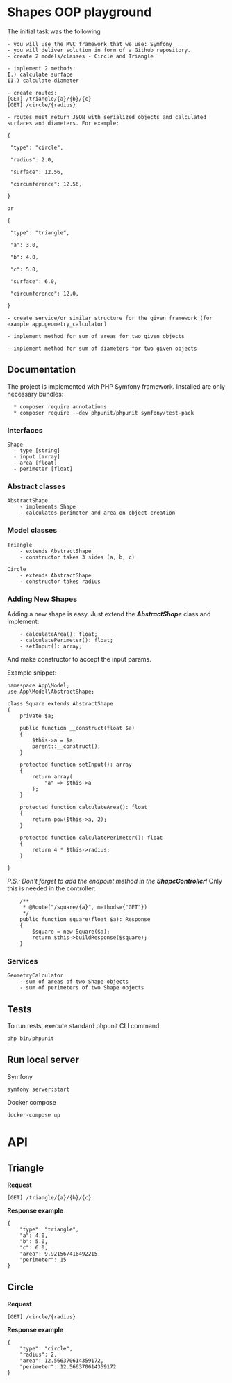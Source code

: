 # Shapes OOP playground

The initial task was the following
```
- you will use the MVC framework that we use: Symfony
- you will deliver solution in form of a Github repository.
- create 2 models/classes - Circle and Triangle

- implement 2 methods:
I.) calculate surface
II.) calculate diameter

- create routes:
[GET] /triangle/{a}/{b}/{c}
[GET] /circle/{radius}

- routes must return JSON with serialized objects and calculated surfaces and diameters. For example:

{

 "type": "circle",

 "radius": 2.0,

 "surface": 12.56,

 "circumference": 12.56,

}

or

{

 "type": "triangle",

 "a": 3.0,

 "b": 4.0,

 "c": 5.0,

 "surface": 6.0,

 "circumference": 12.0,

}

- create service/or similar structure for the given framework (for example app.geometry_calculator)

- implement method for sum of areas for two given objects

- implement method for sum of diameters for two given objects
```
## Documentation
The project is implemented with PHP Symfony framework.
Installed are only necessary bundles:
```
  * composer require annotations
  * composer require --dev phpunit/phpunit symfony/test-pack
```

### Interfaces
```
Shape
  - type [string]
  - input [array]
  - area [float]
  - perimeter [float]
```

### Abstract classes
```
AbstractShape
    - implements Shape
    - calculates perimeter and area on object creation
```

### Model classes
```
Triangle
    - extends AbstractShape
    - constructor takes 3 sides (a, b, c)

Circle
    - extends AbstractShape
    - constructor takes radius
```

### Adding New Shapes
Adding a new shape is easy. Just extend the ***AbstractShape*** class and implement:
```
    - calculateArea(): float;
    - calculatePerimeter(): float;
    - setInput(): array;
```
And make constructor to accept the input params.

Example snippet:
```
namespace App\Model;
use App\Model\AbstractShape;

class Square extends AbstractShape 
{
    private $a;
    
    public function __construct(float $a)
    {
        $this->a = $a;
        parent::__construct();
    }

    protected function setInput(): array
    {
        return array(
            "a" => $this->a
        );
    }

    protected function calculateArea(): float
    {
        return pow($this->a, 2);
    }

    protected function calculatePerimeter(): float
    {
        return 4 * $this->radius;
    }

}
```
_P.S.: Don't forget to add the endpoint method in the **ShapeController**!_
Only this is needed in the controller:
```
    /**
     * @Route("/square/{a}", methods={"GET"})
     */
    public function square(float $a): Response
    {
        $square = new Square($a);
        return $this->buildResponse($square);
    }
```

### Services
```
GeometryCalculator
    - sum of areas of two Shape objects 
    - sum of perimeters of two Shape objects
```

## Tests
To run rests, execute standard phpunit CLI command
```
php bin/phpunit
```

## Run local server
Symfony
```
symfony server:start
```

Docker compose 
```
docker-compose up
```

# API

## Triangle

**Request**
```
[GET] /triangle/{a}/{b}/{c}
```
**Response example**
```
{
    "type": "triangle",
    "a": 4.0,
    "b": 5.0,
    "c": 6.0,
    "area": 9.921567416492215,
    "perimeter": 15
}
```

## Circle

**Request**
```
[GET] /circle/{radius}
```
**Response example**
```
{
    "type": "circle",
    "radius": 2,
    "area": 12.566370614359172,
    "perimeter": 12.566370614359172
}
```
